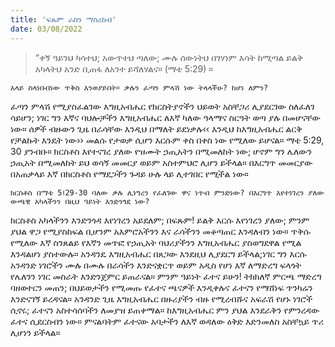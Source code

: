 ```yaml
---
title: 'ፍጹም ራስን ማስረከብ'
date: 03/08/2022
---
```


> <p></p>
> “ቀኝ ዓይንህ ካሳተህ; አውጥተህ ጣለው; ሙሉ ሰውነትህ በገሃነም እሳት ከሚጣል ይልቅ አካላትህ አንድ ቢጠፋ ለአንተ ይሻለሃልና። (ማቴ 5:29) ።

`እላይ ስላነበብነው ጥቅስ እንወያይበት። ቃሉን ፈጣን ምላሽ ነው ትላላችሁ? ከሆነ ለምን?`

ፈጣን ምላሽ የሚያስፈልገው እግዚአብሔር የክርስትያኖችን ህይወት አስቸጋሪ ሊያደርገው ስለፈለገ ሳይሆን; ነገር ግን እኛና ባህሎቻችን እግዚአብሔር ለእኛ ካለው ዓላማና ስርዓት ወጣ ያሉ በመሆናቸው ነው። ሰዎች ብዙውን ጊዜ በራሳቸው እንዲህ በማለት ይደነቃሉ‹‹ እንዲህ ከእግዚአብሔር ልርቅ የቻልኩት እንዴት ነው›› መልሱ የታወቃ ሲሆን እርሱም ቀስ በቀስ ነው የሚለው ይሆናል። ማቴ 5:29, 30 ያንብቡ። ክርስቶስ እየተናገረ ያለው የዝሙት ኃጢአትን በሚመለከት ነው; ሆኖም ግን ሌለውን ኃጢአት በሚመለከት ይህ ወሳኝ መመርያ ወይም አስተምህሮ ሊሆን ይችላል። በእርግጥ መመርያው በአጠቃላይ እኛ በክርስቶስ የማደጋችን ጉዳይ ሁሉ ላይ ሊተገበር የሚችል ነው።

`ክርስቶስ በማቴ 5፤29-30 ባለው ቃሉ ሊነግረን የፈለገው ዋና ነጥብ ምንድነው? በእርግጥ እየተነገረን ያለው ውጫዊ አካላችንን በዚህ ዓይነት እንድንጎደ ነው?`

ክርስቶስ አካላችንን እንድንጎዳ እየነገረን አይደለም; በፍጹም! ይልቅ እርሱ እየነገረን ያለው; ምንም ያህል ዋጋ የሚያስከፍል ቢሆንም አእምሮአችንን እና ራሳችንን መቆጣጠር እንዳለብን ነው። ጥቅሱ የሚለው እኛ ስንጸልይ የእኛን መጥፎ የኃጢአት ባህሪያችንን እግዚአብሔር ያስወግደዋል የሚል እንዳልሆነ ያስተውሉ። አንዳንዴ እግዚአብሔር በጸጋው እንደዚህ ሊያደርግ ይችላል;ነገር ግን እርሱ አንዳንድ ነገሮችን ሙሉ በሙሉ በራሳችን እንድናቋርጥ ወይም አዲስ የሆነ እኛ ለማድረግ ፍላጎት የሌለንን ነገር መስራት እንድንጀምር ይጠራናል። ምንም ዓይነት ፈተና ይሁን! ትክክለኛ ምርጫ ማድረግ ባዘወተርን መጠን; በህይወታችን የሚመጡ የፈተና ጫናዎች እንዲቀሉና ፈተናን የማሸነፍ ጥንካሬን እንድናገኝ ይረዳናል። አንዳንድ ጊዜ እግዚአብሔር በዙሪያችን ብዙ የሚረብሹና አፍራሽ የሆኑ ነገሮች ሲኖሩ; ፈተናን አስተሳሰባችን ለመያዝ ይጠቀማል። ከእግዚአብሔር ምን ያህል እንደራቅን የምንረዳው ፈተና ሲደርስብን ነው። ምናልባትም ፈተናው አባታችን ለእኛ ወዳለው ዕቅድ እድንመለስ አስቸኳይ ጥሪ ሊሆነን ይችላል።